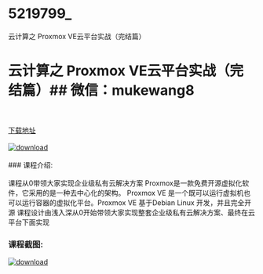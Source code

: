 # 5219799_
云计算之 Proxmox VE云平台实战（完结篇）
# 云计算之 Proxmox VE云平台实战（完结篇）## 微信：mukewang8
<br/></br>[下载地址](http://www.36tz.cn/article/5219799 "下载地址")
<br/></br>[![download](http://36tz.cn/muke_img/2021_05_2-20-300x177.png "下载地址")](http://www.36tz.cn/article/5219799 "下载地址")
<br/></br>### 课程介绍:<br/></br>课程从0带领大家实现企业级私有云解决方案
Proxmox是一款免费开源虚拟化软件，它采用的是一种去中心化的架构。
Proxmox VE 是一个既可以运行虚拟机也可以运行容器的虚拟化平台。Proxmox VE 基于Debian Linux 开发，并且完全开源
课程设计由浅入深从0开始带领大家实现整套企业级私有云解决方案、最终在云平台下面实现

### 课程截图:
[![download](http://36tz.cn/muke_img/2021_05_2-21.png "下载地址")](http://www.36tz.cn/article/5219799 "下载地址")
